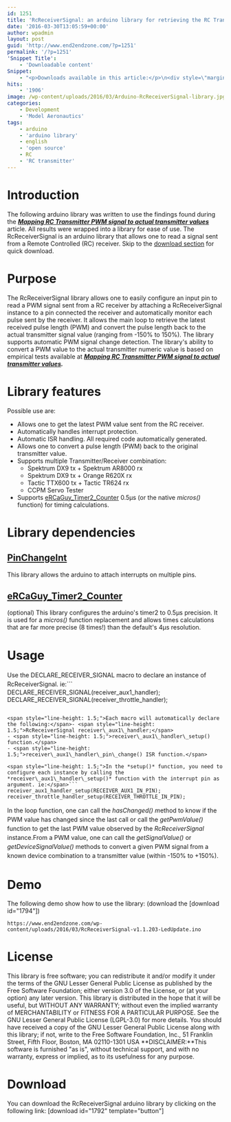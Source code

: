 ```yaml
---
id: 1251
title: 'RcReceiverSignal: an arduino library for retrieving the RC Transmitter value from an RC Receiver pulse'
date: '2016-03-30T13:05:59+00:00'
author: wpadmin
layout: post
guid: 'http://www.end2endzone.com/?p=1251'
permalink: '/?p=1251'
'Snippet Title':
    - 'Downloadable content'
Snippet:
    - "<p>Downloads available in this article:</p>\n<div style=\"margin-bottom: 18px\">\n<p class=\"nomarginbottom\">Library:</p>\n<ul class=\"fa-ul\">\n<li><a href=\"/download/1792/\"><i class=\"fa-li fa fa-download\" style=\"position: inherit;\"></i>[download id=\"1792\" template=\"title\"]</a></li>\n</ul>\n</div>\n<div style=\"margin-bottom: 18px\">\n<p class=\"nomarginbottom\">Example:</p>\n<ul class=\"fa-ul\">\n<li><a href=\"/download/1794/\"><i class=\"fa-li fa fa-download\" style=\"position: inherit;\"></i>[download id=\"1794\" template=\"title\"]</a></li>\n</ul>\n</div>\n"
hits:
    - '1906'
image: /wp-content/uploads/2016/03/Arduino-RcReceiverSignal-library.jpg
categories:
    - Development
    - 'Model Aeronautics'
tags:
    - arduino
    - 'arduino library'
    - english
    - 'open source'
    - RC
    - 'RC transmitter'
---
```


# Introduction

The following arduino library was written to use the findings found during the ***[Mapping RC Transmitter PWM signal to actual transmitter values](/mapping-rc-transmitter-pwm-signal-to-actual-transmitter-values/)*** article. All results were wrapped into a library for ease of use. The RcReceiverSignal is an arduino library that allows one to read a signal sent from a Remote Controlled (RC) receiver. Skip to the [download section](#Download) for quick download.

# Purpose

The RcReceiverSignal library allows one to easily configure an input pin to read a PWM signal sent from a RC receiver by attaching a RcReceiverSignal instance to a pin connected the receiver and automatically monitor each pulse sent by the receiver. It allows the main loop to retrieve the latest received pulse length (PWM) and convert the pulse length back to the actual transmitter signal value (ranging from -150% to 150%). The library supports automatic PWM signal change detection. The library's ability to convert a PWM value to the actual transmitter numeric value is based on empirical tests available at ***[Mapping RC Transmitter PWM signal to actual transmitter values](/mapping-rc-transmitter-pwm-signal-to-actual-transmitter-values/).***

# Library features

Possible use are:

- Allows one to get the latest PWM value sent from the RC receiver.
- Automatically handles interrupt protection.
- Automatic ISR handling. All required code automatically generated.
- Allows one to convert a pulse length (PWM) back to the original transmitter value.
- Supports multiple Transmitter/Receiver combination: 
    - Spektrum DX9 tx + Spektrum AR8000 rx
    - Spektrum DX9 tx + Orange R620X rx
    - Tactic TTX600 tx + Tactic TR624 rx
    - CCPM Servo Tester
- Supports [eRCaGuy\_Timer2\_Counter](http://www.electricrcaircraftguy.com/2014/02/Timer2Counter-more-precise-Arduino-micros-function.html) 0.5µs (or the native *micros()* function) for timing calculations.

# Library dependencies

## [PinChangeInt](https://github.com/GreyGnome/PinChangeInt)

This library allows the arduino to attach interrupts on multiple pins.

## [eRCaGuy\_Timer2\_Counter](http://www.electricrcaircraftguy.com/2014/02/Timer2Counter-more-precise-Arduino-micros-function.html)

(optional) This library configures the arduino's timer2 to 0.5µs precision. It is used for a *micros()* function replacement and allows times calculations that are far more precise (8 times!) than the default's 4µs resolution.

# Usage

<span style="line-height: 1.5;">Use the DECLARE\_RECEIVER\_SIGNAL macro to declare an instance of RcReceiverSignal. ie:</span>```
DECLARE_RECEIVER_SIGNAL(receiver_aux1_handler);
DECLARE_RECEIVER_SIGNAL(receiver_throttle_handler);
```

<span style="line-height: 1.5;">Each macro will automatically declare the following:</span>- <span style="line-height: 1.5;">RcReceiverSignal receiver\_aux1\_handler;</span>
- <span style="line-height: 1.5;">receiver\_aux1\_handler\_setup() function.</span>
- <span style="line-height: 1.5;">receiver\_aux1\_handler\_pin\_change() ISR function.</span>

<span style="line-height: 1.5;">In the *setup()* function, you need to configure each instance by calling the *receiver\_aux1\_handler\_setup()* function with the interrupt pin as argument. ie:</span>```
receiver_aux1_handler_setup(RECEIVER_AUX1_IN_PIN);
receiver_throttle_handler_setup(RECEIVER_THROTTLE_IN_PIN);
```

<span style="line-height: 1.5;">In the loop function, one can call the *hasChanged() m*ethod </span><span style="line-height: 1.5;">to know if the PWM value has changed since the last call or call the *getPwmValue()* function to get the last PWM value observed by the *RcReceiverSignal* instance.</span><span style="line-height: 1.5;">From a PWM value, one can call the *getSignalValue()* or *getDeviceSignalValue()* methods to convert a given PWM signal from a known device combination to a transmitter value (within -150% to +150%).

# Demo

The following demo show how to use the library: (download the \[download id="1794"\])

```
https://www.end2endzone.com/wp-content/uploads/2016/03/RcReceiverSignal-v1.1.203-LedUpdate.ino
```

# License

This library is free software; you can redistribute it and/or modify it under the terms of the GNU Lesser General Public License as published by the Free Software Foundation; either version 3.0 of the License, or (at your option) any later version. This library is distributed in the hope that it will be useful, but WITHOUT ANY WARRANTY; without even the implied warranty of MERCHANTABILITY or FITNESS FOR A PARTICULAR PURPOSE. See the GNU Lesser General Public License (LGPL-3.0) for more details. You should have received a copy of the GNU Lesser General Public License along with this library; if not, write to the Free Software Foundation, Inc., 51 Franklin Street, Fifth Floor, Boston, MA 02110-1301 USA **DISCLAIMER:**This software is furnished "as is", without technical support, and with no warranty, express or implied, as to its usefulness for any purpose.

# Download

You can download the RcReceiverSignal arduino library by clicking on the following link: \[download id="1792" template="button"\]